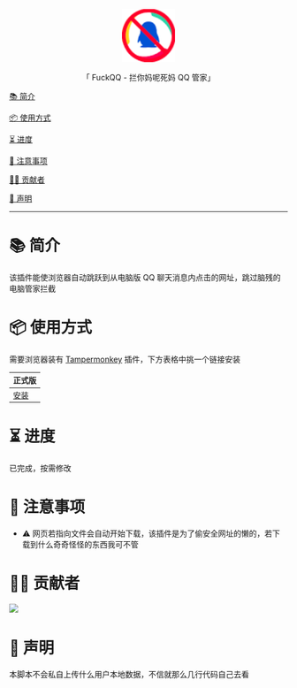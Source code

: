 <div align="center">
  <img id="FuckQQ" width="96" alt="FuckQQ" src=".github/icon.png">
  <p>「 FuckQQ -  拦你妈呢死妈 QQ 管家」</p>
</div>

[📚 简介](#-简介)

[📦 使用方式](#-使用方式)

[⏳ 进度](#-进度)

[📌 注意事项](#-注意事项)

[🧑‍💻 贡献者](#-贡献者)

[🔦 声明](#-声明)

---

# 📚 简介

该插件能使浏览器自动跳跃到从电脑版 QQ 聊天消息内点击的网址，跳过脑残的电脑管家拦截

# 📦 使用方式

需要浏览器装有 [Tampermonkey](https://tampermonkey.net/) 插件，下方表格中挑一个链接安装

| 正式版                                                 |
| ------------------------------------------------------ |
| [安装](https://greasyfork.org/zh-CN/scripts/448283-qq) |

# ⏳ 进度

已完成，按需修改

# 📌️ 注意事项

- ⚠ 网页若指向文件会自动开始下载，该插件是为了偷安全网址的懒的，若下载到什么奇奇怪怪的东西我可不管

# 🧑‍💻 贡献者

<a href="https://github.com/Cierra-Runis/FuckQQ/graphs/contributors">
  <img src="https://contrib.rocks/image?repo=Cierra-Runis/FuckQQ" />
</a>

# 🔦️ 声明

本脚本不会私自上传什么用户本地数据，不信就那么几行代码自己去看
